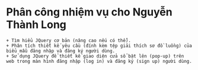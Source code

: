 # Phân công nhiệm vụ cho Nguyễn Thành Long

    + Tìm hiểu JQuery cơ bản (nâng cao nếu có thể).
    + Phân tích thiết kế yêu cầu (đính kèm tệp giải thích sơ đồ luồng) của biểu mẫu đăng nhập và đăng ký người dùng.
    + Sử dụng JQuery để thiết kế giao diện cửa sổ bật lên (pop-up) trên web trong màn hình đăng nhập (log in) và đăng ký (sign up) người dùng.
